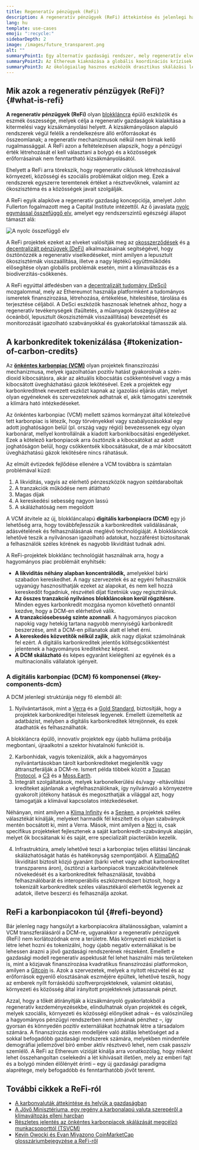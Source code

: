 ```yaml
---
title: Regeneratív pénzügyek (ReFi)
description: A regeneratív pénzügyek (ReFi) áttekintése és jelenlegi használata.
lang: hu
template: use-cases
emoji: ":recycle:"
sidebarDepth: 2
image: /images/future_transparent.png
alt: ""
summaryPoint1: Egy alternatív gazdasági rendszer, mely regeneratív elvekre épül
summaryPoint2: Az Ethereum kiaknázása a globális koordinációs krízisek megoldására, mint amilyen a klímaváltozás is
summaryPoint3: Az ökológiailag hasznos eszközök drasztikus skálázási lehetősége, mint amilyen az igazolt karbonkredit is
---
```


## Mik azok a regeneratív pénzügyek (ReFi)? {#what-is-refi}

**A regeneratív pénzügyek (ReFi)** olyan [blokkláncra](/glossary/#blockchain) épülő eszközök és eszmék összessége, melyek célja a regeneratív gazdaságok kialakítása a kitermelési vagy kizsákmányolási helyett. A kizsákmányoláson alapuló rendszerek végül felélik a rendelkezésre álló erőforrásokat és összeomlanak; a regeneratív mechanizmusok nélkül nem bírnak kellő rugalmassággal. A ReFi azon a feltételezésen alapszik, hogy a pénzügyi érték létrehozását el kell választani a bolygó és a közösségek erőforrásainak nem fenntartható kizsákmányolásától.

Ehelyett a ReFi arra törekszik, hogy regeneratív ciklusok létrehozásával környezeti, közösségi és szociális problémákat oldjon meg. Ezek a rendszerek egyszerre teremtenek értéket a résztvevőknek, valamint az ökoszisztéma és a közösségek javait szolgálják.

A ReFi egyik alapköve a regeneratív gazdaság koncepciója, amelyet John Fullerton fogalmazott meg a Capital Institute intézettől. Az ő javaslata [nyolc egymással összefüggő elv,](https://capitalinstitute.org/8-principles-regenerative-economy/) amelyet egy rendszerszintű egészségi állapot támaszt alá:

![A nyolc összefüggő elv](refi-regenerative-economy-diagram.png)

A ReFi projektek ezeket az elveket valósítják meg az [okosszerződések](/glossary/#smart-contract) és [a decentralizált pénzügyek (DeFi)](/glossary/#defi) alkalmazásainak segítségével, hogy ösztönözzék a regeneratív viselkedéseket, mint amilyen a lepusztult ökoszisztémák visszaállítása, illetve a nagy léptékű együttműködés elősegítése olyan globális problémák esetén, mint a klímaváltozás és a biodiverzitás-csökkenés.

A ReFi egyúttal átfedésben van a [decentralizált tudomány (DeSci)](/desci/) mozgalommal, mely az Ethereumot használja platformként a tudományos ismeretek finanszírozása, létrehozása, értékelése, hitelesítése, tárolása és terjesztése céljából. A DeSci eszközök hasznosak lehetnek ahhoz, hogy a regeneratív tevékenységek (faültetés, a műanyagok összegyűjtése az óceánból, lepusztult ökoszisztémák visszaállítása) bevezetését és monitorozását igazolható szabványokkal és gyakorlatokkal támasszák alá.

<YouTube id="La52dDzBt2k" />

## A karbonkreditek tokenizálása {#tokenization-of-carbon-credits}

Az **[önkéntes karbonpiac (VCM)](https://climatefocus.com/so-what-voluntary-carbon-market-exactly/)** olyan projektek finanszírozási mechanizmusa, melyek igazolhatóan pozitív hatást gyakorolnak a szén-dioxid kibocsátásra, akár az aktuális kibocsátás csökkentésével vagy a más kibocsátott üvegházhatású gázok lekötésével. Ezek a projektek egy karbonkreditnek nevezett eszközt kapnak az igazolási eljárás után, melyet olyan egyéneknek és szervezeteknek adhatnak el, akik támogatni szeretnék a klímára ható intézkedéseket.

Az önkéntes karbonpiac (VCM) mellett számos kormányzat által kötelezővé tett karbonpiac is létezik, hogy törvényekkel vagy szabályozásokkal egy adott joghatóságon belül (pl. ország vagy régió) bevezessenek egy olyan karbonárat, mellyel kontrollálnák a kiadott karbonkibocsátási engedélyeket. Ezek a kötelező karbonpiacok arra ösztönzik a kibocsátókat az adott joghatóságon belül, hogy csökkentsék kibocsátásukat, de a már kibocsátott üvegházhatású gázok lekötésére nincs ráhatásuk.

Az elmúlt évtizedek fejlődése ellenére a VCM továbbra is számtalan problémával küzd:

1. A likviditás, vagyis az elérhető pénzeszközök nagyon szétdaraboltak
2. A tranzakciók működése nem átlátható
3. Magas díjak
4. A kereskedési sebesség nagyon lassú
5. A skálázhatóság nem megoldott

A VCM átvitele az új, blokkláncalapú **digitális karbonpiacra (DCM)** egy jó lehetőség arra, hogy továbbfejlesszük a karbonkreditek validálásának, adásvételének és felhasználásának meglévő technológiáját. A blokkláncok lehetővé teszik a nyilvánosan igazolható adatokat, hozzáférést biztosítanak a felhasználók széles körének és nagyobb likviditást tudnak adni.

A ReFi-projektek blokklánc technológiát használnak arra, hogy a hagyományos piac problémáit enyhítsék:

- **A likviditás néhány alapban koncentrálódik,** amelyekkel bárki szabadon kereskedhet. A nagy szervezetek és az egyéni felhasználók ugyanúgy hasznosíthatják ezeket az alapokat, és nem kell hozzá kereskedőt fogadniuk, részvételi díjat fizetniük vagy regisztrálniuk.
- **Az összes tranzakció nyilvános blokkláncokon kerül rögzítésre**. Minden egyes karbonkredit mozgása nyomon követhető onnantól kezdve, hogy a DCM-en elérhetővé válik.
- **A tranzakciósebesség szinte azonnali**. A hagyományos piacokon napokig vagy hetekig tartana nagyobb mennyiségű karbonkredit beszerzése, amit a DCM-en pillanatok alatt el lehet érni.
- **A kereskedés közvetítők nélkül zajlik**, akik nagy díjakat számolnának fel ezért. A digitális karbonkreditek jelentős költségcsökkentést jelentenek a hagyományos kreditekhez képest.
- **A DCM skálázható** és képes egyaránt kielégíteni az egyének és a multinacionális vállalatok igényeit.

### A digitális karbonpiac (DCM) fő komponensei {#key-components-dcm}

A DCM jelenlegi struktúrája négy fő elemből áll:

1. Nyilvántartások, mint a [Verra](https://verra.org/project/vcs-program/registry-system/) és a [Gold Standard](https://www.goldstandard.org/), biztosítják, hogy a projektek karbonkreditjei hitelesek legyenek. Emellett üzemeltetik az adatbázist, melyben a digitális karbonkreditek létrejönnek, és ezek átadhatók és felhasználhatók.

A blokkláncra épülő, innovatív projektek egy újabb hulláma próbálja megbontani, újraalkotni a szektor hivatalnoki funkcióit is.

2. Karbonhidak, vagyis tokenizálók, akik a hagyományos nyilvántartásokban tárolt karbonkrediteket megjelenítik vagy áttranszferálják a DCM-re. Ismert példa többek között a [Toucan Protocol](https://toucan.earth/), a [C3](https://c3.app/) és a [Moss.Earth](https://moss.earth/).
3. Integrált szolgáltatások, melyek karbonelkerülési és/vagy -eltávolítási krediteket ajánlanak a végfelhasználóknak, így nyilvánvaló a környezetre gyakorolt jótékony hatásuk és megoszthatják a világgal azt, hogy támogatják a klímával kapcsolatos intézkedéseket.

Néhányan, mint amilyen a [Klima Infinity](https://www.klimadao.finance/infinity) és a [Senken](https://senken.io/), a projektek széles választékát kínálják, melyeket harmadik fél készített és olyan szabványok mentén bocsátott ki, mint a Verra. Mások, mint amilyen a [Nori](https://nori.com/) is, csak specifikus projekteket fejlesztenek a saját karbonkredit-szabványuk alapján, melyet ők bocsátanak ki és saját, erre specializált piacterükön kezelik.

4. Infrastruktúra, amely lehetővé teszi a karbonpiac teljes ellátási láncának skálázhatóságát hatás és hatékonyság szempontjából. A [KlimaDAO](http://klimadao.finance/) likviditást biztosít közjó gyanánt (bárki vehet vagy adhat karbonkreditet transzparens áron), ösztönzi a karbonpiacok tranzakcióátvitelének növekedését és a karbonkreditek felhasználását, továbbá felhasználóbarát és interoperábilis eszközrendszert biztosít, hogy a tokenizált karbonkreditek széles választékáról elérhetők legyenek az adatok, illetve beszerzi és felhasználja azokat.

## ReFi a karbonpiacokon túl {#refi-beyond}

Bár jelenleg nagy hangsúlyt a karbonpiacokra általánosságban, valamint a VCM transzferálásáról a DCM-re, ugyanakkor a regeneratív pénzügyek (ReFi) nem korlátozódnak erre a területre. Más környezeti eszközöket is létre lehet hozni és tokenizálni, hogy újabb negatív externáliákat is be lehessen árazni a jövő gazdasági rendszerének részeként. Emellett e gazdasági modell regeneratív aspektusát fel lehet használni más területeken is, mint a közjavak finanszírozása kvadratikus finanszírozási platformokon, amilyen a [Gitcoin](https://gitcoin.co/) is. Azok a szervezetek, melyek a nyitott részvétel és az erőforrások egyenlő elosztásának eszméjére épültek, lehetővé teszik, hogy az emberek nyílt forráskódú szoftverprojekteknek, valamint oktatási, környezeti és közösség által irányított projekteknek juttassanak pénzt.

Azzal, hogy a tőkét átirányítják a kizsákmányoló gyakorlatokból a regeneratív kezdeményezésekbe, elindulhatnak olyan projektek és cégek, melyek szociális, környezeti és közösségi előnyöket adnak – és valószínűleg a hagyományos pénzügyi rendszerben nem jutnának pénzhez –, így gyorsan és könnyedén pozitív externáliákat hozhatnak létre a társadalom számára. A finanszírozás ezen modelljére való átállás lehetőséget ad a sokkal befogadóbb gazdasági rendszerek számára, melyekben mindenféle demográfiai jellemzővel bíró ember aktív résztvevő lehet, nem csak passzív szemlélő. A ReFi az Ethereum vízióját kínálja arra vonatkozólag, hogy miként lehet összehangoltan cselekedni a lét kihívásait illetően, mely az emberi fajt és a bolygó minden élőlényét érinti – egy új gazdasági paradigma alaprétege, mely befogadóbb és fenntarthatóbb jövőt teremt.

## További cikkek a ReFi-ról

- [A karbonvaluták áttekintése és helyük a gazdaságban](https://www.klimadao.finance/blog/the-vision-of-a-carbon-currency)
- [A Jövő Minisztériuma, egy regény a karbonalapú valuta szerepéről a klímaváltozás elleni harcban](https://en.wikipedia.org/wiki/The_Ministry_for_the_Future)
- [Részletes jelentés az önkéntes karbonpiacok skálázását megcélzó munkacsoporttól (TSVCM)](https://www.iif.com/Portals/1/Files/TSVCM_Report.pdf)
- [Kevin Owocki és Evan Miyazono CoinMarketCap glosszáriumbejegyzése a ReFi-ről](https://coinmarketcap.com/alexandria/glossary/regenerative-finance-refi)
